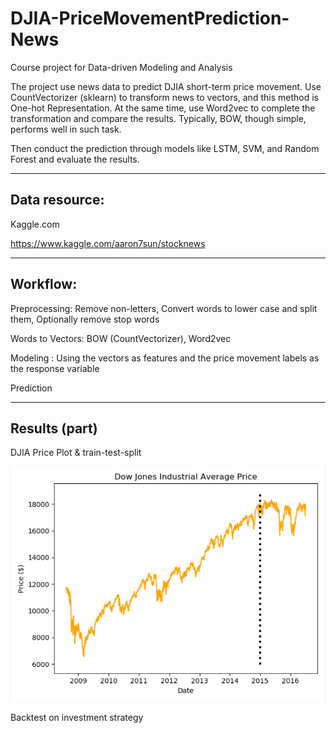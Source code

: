 # DJIA-PriceMovementPrediction-News
Course project for Data-driven Modeling and Analysis

The project use news data to predict DJIA short-term price movement. Use CountVectorizer (sklearn) to transform news to vectors, and this method is One-hot Representation. At the same time, use Word2vec to complete the transformation and compare the results.  Typically, BOW, though simple, performs well in such task. 

Then conduct the prediction through models like LSTM, SVM, and Random Forest and evaluate the results.
***
## Data resource:
Kaggle.com

https://www.kaggle.com/aaron7sun/stocknews
***
## Workflow:
Preprocessing: Remove non-letters, Convert words to lower case and split them, Optionally remove stop words

Words to Vectors: BOW (CountVectorizer), Word2vec

Modeling : Using the vectors as features and the price movement labels as the response variable

Prediction
***
## Results (part)
DJIA Price Plot & train-test-split

![image](https://github.com/sohlin/DJIA-PriceMovementPrediction-News/blob/master/image/pic2.PNG)

Backtest on investment strategy

